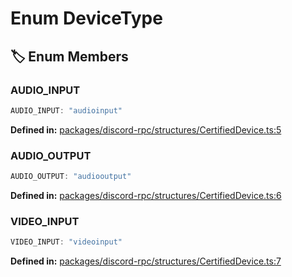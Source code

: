 # Enum DeviceType

## 🏷️ Enum Members

### AUDIO_INPUT

```ts
AUDIO_INPUT: "audioinput"
```
<p style="font-size: 14px; color: var(--vp-c-text-2)">
<strong>Defined in:</strong> <a href="https://github.com/voxelum/minecraft-launcher-core-node/blob/master/packages/discord-rpc/structures/CertifiedDevice.ts#L5" target="_blank" rel="noreferrer">packages/discord-rpc/structures/CertifiedDevice.ts:5</a>
</p>


### AUDIO_OUTPUT

```ts
AUDIO_OUTPUT: "audiooutput"
```
<p style="font-size: 14px; color: var(--vp-c-text-2)">
<strong>Defined in:</strong> <a href="https://github.com/voxelum/minecraft-launcher-core-node/blob/master/packages/discord-rpc/structures/CertifiedDevice.ts#L6" target="_blank" rel="noreferrer">packages/discord-rpc/structures/CertifiedDevice.ts:6</a>
</p>


### VIDEO_INPUT

```ts
VIDEO_INPUT: "videoinput"
```
<p style="font-size: 14px; color: var(--vp-c-text-2)">
<strong>Defined in:</strong> <a href="https://github.com/voxelum/minecraft-launcher-core-node/blob/master/packages/discord-rpc/structures/CertifiedDevice.ts#L7" target="_blank" rel="noreferrer">packages/discord-rpc/structures/CertifiedDevice.ts:7</a>
</p>


